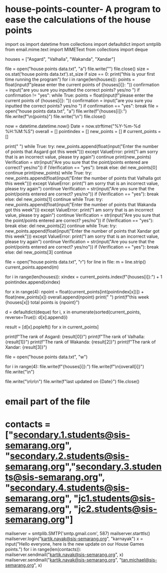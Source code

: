 # house-points-counter- A program to ease the calculations of the house points
 
 import os
import datetime
from collections import defaultdict
import smtplib
from email.mime.text import MIMEText
from collections import deque

houses = ["Asgard", "Valhalla", "Wakanda", "Xandar"]

file = open("house points data.txt", "a")
file.write("")
file.close()
size = os.stat('house points data.txt').st_size
if size == 0:
    print("this is your first time running the program")
    for i in range(len(houses)):
        points = float(input(f"please enter the current points of {houses[i]}: "))
        confirmation = input("are you sure you inputted the correct points? yes/no ")
        if confirmation != "yes":
            while True:
                points = float(input(f"please enter the current points of {houses[i]}: "))
                confirmation = input("are you sure you inputted the correct points? yes/no ")
                if confirmation == "yes":
                    break
        file = open("house points data.txt", "a")
        file.write(f"{houses[i]}:")
        file.write(f"\n{points}")
        file.write("\n")
        file.close()

now = datetime.datetime.now()
Date = now.strftime("%Y-%m-%d %H:%M:%S")
overall = []
pointindex = []
new_points = []  #
current_points = []

print(" ")
while True:
    try:
        new_points.append(float(input("Enter the number of points that Asgard got this week")))
    except ValueError:
        print("I am sorry that is an incorrect value, please try again")
        continue
    print(new_points)
    Verification = str(input("Are you sure that the point/points entered are correct? yes/no"))
    if (Verification == "yes"):
        break
    else:
        del new_points[0]
        continue
    print(new_points)
while True:
    try:
        new_points.append(float(input("Enter the number of points that Valhalla got this week")))
    except ValueError:
        print("I am sorry that is an incorrect value, please try again")
        continue
    Verification = str(input("Are you sure that the point/points entered are correct? yes/no"))
    if (Verification == "yes"):
        break
    else:
        del new_points[1]
        continue
while True:
    try:
        new_points.append(float(input("Enter the number of points that Wakanda got this week")))
    except ValueError:
        print("I am sorry that is an incorrect value, please try again")
        continue
    Verification = str(input("Are you sure that the point/points entered are correct? yes/no"))
    if (Verification == "yes"):
        break
    else:
        del new_points[2]
        continue
while True:
    try:
        new_points.append(float(input("Enter the number of points that Xandar got this week")))
    except ValueError:
        print("I am sorry that is an incorrect value, please try again")
        continue
    Verification = str(input("Are you sure that the point/points entered are correct? yes/no"))
    if (Verification == "yes"):
        break
    else:
        del new_points[3]
        continue

file = open("house points data.txt", "r")
for line in file:
    m = line.strip()
    current_points.append(m)

for i in range(len(houses)):
    xindex = current_points.index(f"{houses[i]}:") + 1
    pointindex.append(xindex)

for x in range(4):
    npoint = float(current_points[int(pointindex[x])]) + float(new_points[x])
    overall.append(npoint)
    print(" ")
    print(f"this week {houses[x]} total points is {npoint}")

d = defaultdict(deque)
for i, x in enumerate(sorted(current_points, reverse=True)):
    d[x].append(i)

result = [d[x].popleft() for x in current_points]

print(f"The rank of Asgard: {result[0]}")
print(f"The rank of Valhalla: {result[1]}")
print(f"The rank of Wakanda: {result[2]}")
print(f"The rank of Xandar: {result[3]}")

file = open("house points data.txt", "w")

for i in range(4):
    file.write(f"{houses[i]}:")
    file.write(f"\n{overall[i]}")
    file.write("\n")

file.write("\n\n\n")
file.write(f"last updated on {Date}")
file.close()

# email part of the file
# contacts = ["secondary.1.students@sis-semarang.org", "secondary.2.students@sis-semarang.org","secondary.3.students@sis-semarang.org", "secondary.4.students@sis-semarang.org", "jc1.students@sis-semarang.org", "jc2.students@sis-semarang.org"]
mailserver = smtplib.SMTP('smtp.gmail.com', 587)
mailserver.starttls()
mailserver.login("kartik.nayak@sis-semarang.org", "karnayak")
x = input("Hello everyone, here is the new update on our House Games points.")
for i in range(len(contacts)):
    mailserver.sendmail("kartik.nayak@sis-semarang.org", x)
mailserver.sendmail("kartik.nayak@sis-semarang.org", "tan.michael@sis-semarang.org", x)
